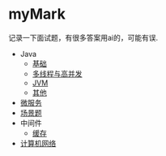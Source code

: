 # myMark
记录一下面试题，有很多答案用ai的，可能有误.

- Java
  - [基础](https://github.com/FTBoojux/myMark/tree/main/Java/basic)
  - [多线程与高并发](https://github.com/FTBoojux/myMark/tree/main/Java/threadAndCurrency) 
  - [JVM](https://github.com/FTBoojux/myMark/tree/main/Java/JVM)
  - [其他](https://github.com/FTBoojux/myMark/tree/main/Java/others)
- [微服务](https://github.com/FTBoojux/myMark/tree/main/microService)
- [场景题](https://github.com/FTBoojux/myMark/tree/main/scenario)
- 中间件
  - [缓存](https://github.com/FTBoojux/myMark/tree/main/middleware/cache)
- [计算机网络](https://github.com/FTBoojux/myMark/tree/main/computerNetwork)